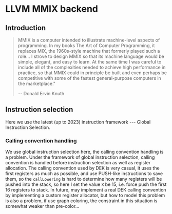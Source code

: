 # LLVM MMIX backend

## Introduction
> MMIX is a computer intended to illustrate machine-level aspects of programming. In my books The Art of Computer Programming,
  it replaces MIX, the 1960s-style machine that formerly played such a role...
  I strove to design MMIX so that its machine language would be simple, elegant, and easy to learn.
  At the same time I was careful to include all of the complexities needed to achieve high performance in practice,
  so that MMIX could in principle be built and even perhaps be competitive with some of the fastest general-purpose computers in the marketplace."
>
> -- Donald Ervin Knuth

## Instruction selection
Here we use the latest (up to 2023) instruction framework --- Global Instruction Selection.
### Calling convention handling
We use global instruction selection here, the calling convention handling is a
problem. Under the framework of global instruction selection, calling convention
is handled before instruction selection as well as register allocation.
The calling convention used by DEK is very casual, it uses the first registers
as much as possible, and use PUSH-like instructions to save them, so the
`callLowering` is hard to determine how many registers will be pushed into the stack,
so here I set the value `X` be 15, i.e. force push the first 16 registers to stack.
In future, may implement a real DEK calling convention by implementing a custom
register allocator, but how to model this problem is also a problem, if use graph
coloring, the constraint in this situation is somewhat weaker than pre-color...
